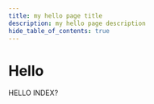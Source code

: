 ```yaml
---
title: my hello page title
description: my hello page description
hide_table_of_contents: true
---
```


# Hello

HELLO INDEX?